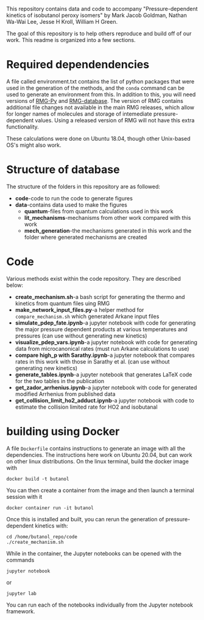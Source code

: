 This repository contains data and code to accompany "Pressure-dependent kinetics of isobutanol peroxy isomers" by Mark Jacob Goldman, Nathan Wa-Wai Lee, Jesse H Kroll, William H Green.

The goal of this repository is to help others reproduce and build off of our work. This readme is organized into a few sections.

# Required dependendencies

A file called environment.txt contains the list of python packages that were used in the generation of the methods, and the `conda` command can be used to generate an environment from this. In addition to this, you will need versions of [RMG-Py](https://github.com/goldmanm/RMG-Py/tree/64374493bdf8cab36d3ed7ca815c71c76a13fe73) and [RMG-database](https://github.com/ReactionMechanismGenerator/RMG-database/tree/d626e2bd535faf1cb4c3c1618cfff8ad1bbe3dd9). The version of RMG contains additional file changes not available in the main RMG releases, which allow for longer names of molecules and storage of intemediate pressure-dependent values. Using a released version of RMG will not have this extra functionality.

These calculations were done on Ubuntu 18.04, though other Unix-based OS's might also work.

# Structure of database

The structure of the folders in this repository are as followed:

* **code**-code to run the code to generate figures
* **data**-contains data used to make the figures
  * **quantum**-files from quantum calculations used in this work
  * **lit_mechanisms**-mechanisms from other work compared with this work
  * **mech_generation**-the mechanisms generated in this work and the folder where generated mechanisms are created

# Code

Various methods exist within the code repository. They are described below:

* **create_mechanism.sh**-a bash script for generating the thermo and kinetics from quantum files uing RMG
* **make_network_input_files.py**-a helper method for `compare_mechanism.sh` which generated Arkane input files
* **simulate_pdep_fate.ipynb**-a jupyter notebook with code for generating the major pressure dependent products at various temperatures and pressures (can use without generating new kinetics)
* **visualize_pdep_vars.ipynb**-a jupyter notebook with code for generating data from microcanonical rates (must run Arkane calculations to use)
* **compare high_p with Sarathy.ipynb**-a jupyter notebook that compares rates in this work with those in Sarathy et al. (can use without generating new kinetics)
* **generate_tables.ipynb**-a jupyter notebook that generates LaTeX code for the two tables in the publication
* **get_zador_arrhenius.ipynb**-a jupyter notebook with code for generated modified Arrhenius from published data
* **get_collision_limit_ho2_adduct.ipynb**-a jupyter notebook with code to estimate the collision limited rate for HO2 and isobutanal

# building using Docker

A file `Dockerfile` contains instructions to generate an image with all the dependencies. The instructions here work on Ubuntu 20.04, but can work on other linux distributions. On the linux terminal, build the docker image with 

```
docker build -t butanol
```

You can then create a container from the image and then launch a terminal session with it

```
docker container run -it butanol
```




Once this is installed and built, you can rerun the generation of pressure-dependent kinetics with:

```
cd /home/butanol_repo/code
./create_mechanism.sh
```

While in the container, the Jupyter notebooks can be opened with the commands

```
jupyter notebook
```

or

```
jupyter lab
```

You can run each of the notebooks individually from the Jupyter notebook framework.
